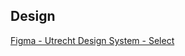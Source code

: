 <!-- markdownlint-disable first-line-h1 -->

## Design

[Figma - Utrecht Design System - Select](https://www.figma.com/file/msb3CfQBefPoruqNQ968Zh/Utrecht-Design-System?node-id=302%3A4271)
